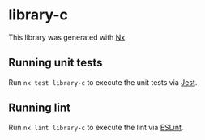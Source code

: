# library-c

This library was generated with [Nx](https://nx.dev).

## Running unit tests

Run `nx test library-c` to execute the unit tests via [Jest](https://jestjs.io).

## Running lint

Run `nx lint library-c` to execute the lint via [ESLint](https://eslint.org/).
